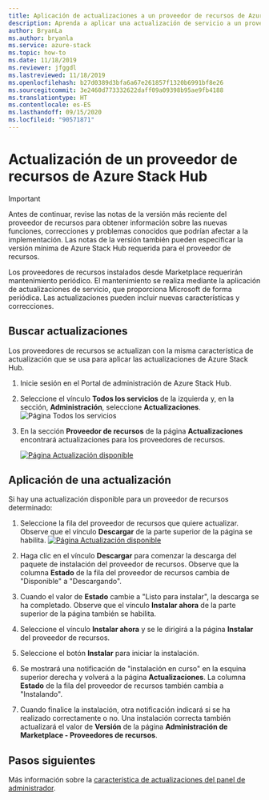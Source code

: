 ```yaml
---
title: Aplicación de actualizaciones a un proveedor de recursos de Azure Stack Hub
description: Aprenda a aplicar una actualización de servicio a un proveedor de recursos de Azure Stack Hub.
author: BryanLa
ms.author: bryanla
ms.service: azure-stack
ms.topic: how-to
ms.date: 11/18/2019
ms.reviewer: jfggdl
ms.lastreviewed: 11/18/2019
ms.openlocfilehash: b27d0389d3bfa6a67e261857f1320b6991bf8e26
ms.sourcegitcommit: 3e2460d773332622daff09a09398b95ae9fb4188
ms.translationtype: HT
ms.contentlocale: es-ES
ms.lasthandoff: 09/15/2020
ms.locfileid: "90571871"
---
```

# <a name="how-to-update-an-azure-stack-hub-resource-provider"></a>Actualización de un proveedor de recursos de Azure Stack Hub

> [!IMPORTANT]
> Antes de continuar, revise las notas de la versión más reciente del proveedor de recursos para obtener información sobre las nuevas funciones, correcciones y problemas conocidos que podrían afectar a la implementación. Las notas de la versión también pueden especificar la versión mínima de Azure Stack Hub requerida para el proveedor de recursos.

Los proveedores de recursos instalados desde Marketplace requerirán mantenimiento periódico. El mantenimiento se realiza mediante la aplicación de actualizaciones de servicio, que proporciona Microsoft de forma periódica. Las actualizaciones pueden incluir nuevas características y correcciones.  

## <a name="check-for-updates"></a>Buscar actualizaciones

Los proveedores de recursos se actualizan con la misma característica de actualización que se usa para aplicar las actualizaciones de Azure Stack Hub.

1. Inicie sesión en el Portal de administración de Azure Stack Hub.
2. Seleccione el vínculo **Todos los servicios** de la izquierda y, en la sección, **Administración**, seleccione **Actualizaciones**.
   ![Página Todos los servicios](media/resource-provider-apply-updates/1-all-services.png)

3. En la sección **Proveedor de recursos** de la página **Actualizaciones** encontrará actualizaciones para los proveedores de recursos.

   [![Página Actualización disponible](media/resource-provider-apply-updates/3-update-available.png)](media/resource-provider-apply-updates/3-update-available.png#lightbox)

## <a name="apply-an-update"></a>Aplicación de una actualización

Si hay una actualización disponible para un proveedor de recursos determinado:

1. Seleccione la fila del proveedor de recursos que quiere actualizar. Observe que el vínculo **Descargar** de la parte superior de la página se habilita.
   [![Página Actualización disponible](media/resource-provider-apply-updates/4-download.png)](media/resource-provider-apply-updates/3-update-available.png#lightbox)

2. Haga clic en el vínculo **Descargar** para comenzar la descarga del paquete de instalación del proveedor de recursos. Observe que la columna **Estado** de la fila del proveedor de recursos cambia de "Disponible" a "Descargando".
3. Cuando el valor de **Estado** cambie a "Listo para instalar", la descarga se ha completado. Observe que el vínculo **Instalar ahora** de la parte superior de la página también se habilita.
4. Seleccione el vínculo **Instalar ahora** y se le dirigirá a la página **Instalar** del proveedor de recursos. 
5. Seleccione el botón **Instalar** para iniciar la instalación.
6. Se mostrará una notificación de "instalación en curso" en la esquina superior derecha y volverá a la página **Actualizaciones**. La columna **Estado** de la fila del proveedor de recursos también cambia a "Instalando".
7. Cuando finalice la instalación, otra notificación indicará si se ha realizado correctamente o no. Una instalación correcta también actualizará el valor de **Versión** de la página **Administración de Marketplace - Proveedores de recursos**.

## <a name="next-steps"></a>Pasos siguientes

Más información sobre la [característica de actualizaciones del panel de administrador](azure-stack-apply-updates.md).
